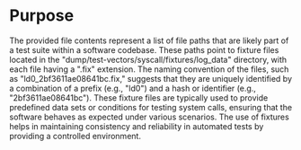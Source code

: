 # Purpose
The provided file contents represent a list of file paths that are likely part of a test suite within a software codebase. These paths point to fixture files located in the "dump/test-vectors/syscall/fixtures/log_data" directory, with each file having a ".fix" extension. The naming convention of the files, such as "ld0_2bf3611ae08641bc.fix," suggests that they are uniquely identified by a combination of a prefix (e.g., "ld0") and a hash or identifier (e.g., "2bf3611ae08641bc"). These fixture files are typically used to provide predefined data sets or conditions for testing system calls, ensuring that the software behaves as expected under various scenarios. The use of fixtures helps in maintaining consistency and reliability in automated tests by providing a controlled environment.
